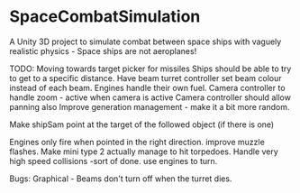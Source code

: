 # SpaceCombatSimulation
A Unity 3D project to simulate combat between space ships with vaguely realistic physics - Space ships are not aeroplanes!

TODO:
Moving towards target picker for missiles
Ships should be able to try to get to a specific distance.
Have beam turret controller set beam colour instead of each beam.
Engines handle their own fuel.
Camera controller to handle zoom - active when camera is active
Camera controller should allow panning also
Improve generation management - make it a bit more random.

Make shipSam point at the target of the followed object (if there is one)

Engines only fire when pointed in the right direction.
improve muzzle flashes.
Make mini type 2 actually manage to hit torpedoes.
Handle very high speed collisions -sort of done.
use engines to turn.

Bugs:
Graphical - Beams don't turn off when the turret dies.
